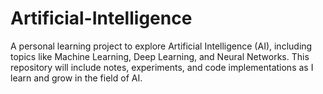 # Artificial-Intelligence
A personal learning project to explore Artificial Intelligence (AI), including topics like Machine Learning, Deep Learning, and Neural Networks. This repository will include notes, experiments, and code implementations as I learn and grow in the field of AI.
